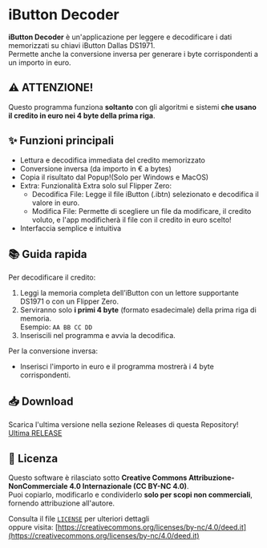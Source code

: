 # iButton Decoder

**iButton Decoder** è un'applicazione per leggere e decodificare i dati memorizzati su chiavi iButton Dallas DS1971.  
Permette anche la conversione inversa per generare i byte corrispondenti a un importo in euro.

## ⚠️ ATTENZIONE!
Questo programma funziona **soltanto** con gli algoritmi e sistemi **che usano il credito in euro nei 4 byte della prima riga**.

## ✨ Funzioni principali
- Lettura e decodifica immediata del credito memorizzato
- Conversione inversa (da importo in € a bytes)
- Copia il risultato dal Popup!(Solo per Windows e MacOS)
- Extra: Funzionalità Extra solo sul Flipper Zero:
  - Decodifica File: Legge il file iButton (.ibtn) selezionato e decodifica il valore in euro.
  - Modifica File: Permette di scegliere un file da modificare, il credito voluto, e l'app modificherà il file con il credito in euro scelto!
- Interfaccia semplice e intuitiva

## 📚 Guida rapida
Per decodificare il credito:
1. Leggi la memoria completa dell’iButton con un lettore supportante DS1971 o con un Flipper Zero.
2. Serviranno solo **i primi 4 byte** (formato esadecimale) della prima riga di memoria.  
   Esempio: `AA BB CC DD`
3. Inseriscili nel programma e avvia la decodifica.

Per la conversione inversa:
- Inserisci l'importo in euro e il programma mostrerà i 4 byte corrispondenti.

## 📥 Download
Scarica l'ultima versione nella sezione Releases di questa Repository!
[Ultima RELEASE](https://github.com/Emagamer911/ibutton_decoder/releases/tag/1.0)

## 📄 Licenza
Questo software è rilasciato sotto **Creative Commons Attribuzione-NonCommerciale 4.0 Internazionale (CC BY-NC 4.0)**.  
Puoi copiarlo, modificarlo e condividerlo **solo per scopi non commerciali**, fornendo attribuzione all'autore.  

Consulta il file [`LICENSE`](LICENSE) per ulteriori dettagli  
oppure visita: [https://creativecommons.org/licenses/by-nc/4.0/deed.it](https://creativecommons.org/licenses/by-nc/4.0/deed.it)
